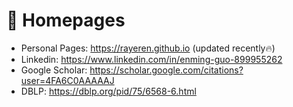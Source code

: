 # 📎 Homepages
- Personal Pages: https://rayeren.github.io (updated recently🔥)
- Linkedin: https://www.linkedin.com/in/enming-guo-899955262
- Google Scholar: https://scholar.google.com/citations?user=4FA6C0AAAAAJ
- DBLP: https://dblp.org/pid/75/6568-6.html
